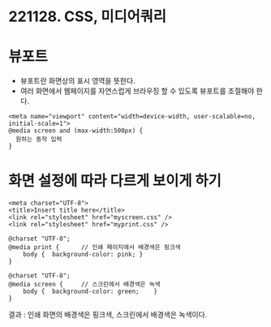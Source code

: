 # 221128. CSS, 미디어쿼리

# 뷰포트
- 뷰포트란 화면상의 표시 영역을 뜻한다.
- 여러 화면에서 웹페이지를 자연스럽게 브라우징 할 수 있도록 뷰포트를 조절해야 한다.
```
<meta name="viewport" content="width=device-width, user-scalable=no, initial-scale=1">
@media screen and (max-width:500px) {
  원하는 동작 입력
}
```



# 화면 설정에 따라 다르게 보이게 하기

```
<meta charset="UTF-8">
<title>Insert title here</title>
<link rel="stylesheet" href="myscreen.css" />
<link rel="stylesheet" href="myprint.css" />
```

```
@charset "UTF-8";
@media print {		// 인쇄 페이지에서 배경색은 핑크색
    body {	background-color: pink;	}
}

@charset "UTF-8";
@media screen {		// 스크린에서 배경색은 녹색
    body {	background-color: green;	}
}
```

결과 : 인쇄 화면의 배경색은 핑크색, 스크린에서 배경색은 녹색이다.

